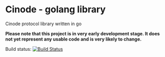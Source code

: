 Cinode - golang library
=======================

Cinode protocol library written in go

**Please note that this project is in very early development stage. It does not yet represent any usable code and is very likely to change.**


Build status: [![Build Status](https://travis-ci.org/cinode/golib.png?branch=master)](https://travis-ci.org/cinode/golib)

